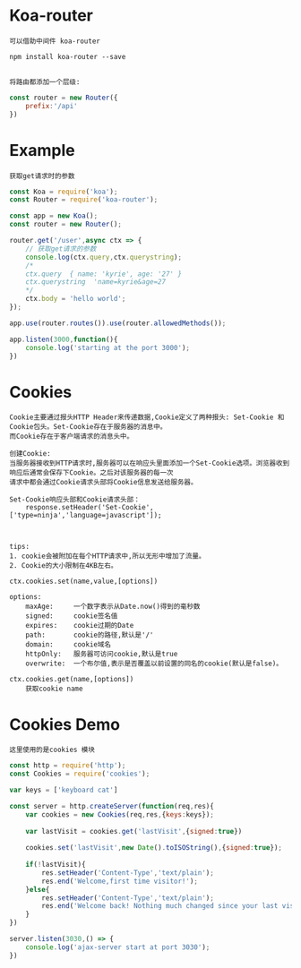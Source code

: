 # Koa-router
	
	可以借助中间件 koa-router
	
	npm install koa-router --save
	
	
	将路由都添加一个层级:
```js	
const router = new Router({
	prefix:'/api'
})
```
	
# Example

	获取get请求时的参数
```js
const Koa = require('koa');
const Router = require('koa-router');

const app = new Koa();
const router = new Router();

router.get('/user',async ctx => {
	// 获取get请求的参数 
	console.log(ctx.query,ctx.querystring);
	/*
	ctx.query  { name: 'kyrie', age: '27' }
	ctx.querystring  'name=kyrie&age=27
	*/
	ctx.body = 'hello world';
});

app.use(router.routes()).use(router.allowedMethods());

app.listen(3000,function(){
	console.log('starting at the port 3000');
})
```

# Cookies

	Cookie主要通过报头HTTP Header来传递数据,Cookie定义了两种报头: Set-Cookie 和 Cookie包头。Set-Cookie存在于服务器的消息中。
	而Cookie存在于客户端请求的消息头中。

	创建Cookie:
	当服务器接收到HTTP请求时,服务器可以在响应头里面添加一个Set-Cookie选项。浏览器收到响应后通常会保存下Cookie。之后对该服务器的每一次
	请求中都会通过Cookie请求头部将Cookie信息发送给服务器。
	
	Set-Cookie响应头部和Cookie请求头部：
		response.setHeader('Set-Cookie',['type=ninja','language=javascript']);
		
		
	
	tips:
	1. cookie会被附加在每个HTTP请求中,所以无形中增加了流量。
	2. Cookie的大小限制在4KB左右。

	ctx.cookies.set(name,value,[options])
		
	options:
		maxAge: 	一个数字表示从Date.now()得到的毫秒数
		signed: 	cookie签名值
		expires: 	cookie过期的Date
		path:		cookie的路径,默认是'/'
		domain:		cookie域名
		httpOnly:	服务器可访问cookie,默认是true
		overwrite:	一个布尔值,表示是否覆盖以前设置的同名的cookie(默认是false)。
		
	ctx.cookies.get(name,[options])
		获取cookie name
		
# Cookies Demo


	这里使用的是cookies 模块
```js
const http = require('http');
const Cookies = require('cookies');

var keys = ['keyboard cat']

const server = http.createServer(function(req,res){
	var cookies = new Cookies(req,res,{keys:keys});
	
	var lastVisit = cookies.get('lastVisit',{signed:true})
	
	cookies.set('lastVisit',new Date().toISOString(),{signed:true});
	
	if(!lastVisit){
		res.setHeader('Content-Type','text/plain');
		res.end('Welcome,first time visitor!');
	}else{
		res.setHeader('Content-Type','text/plain');
		res.end('Welcome back! Nothing much changed since your last visit at ' + lastVisit + '.');
	}
})

server.listen(3030,() => {
	console.log('ajax-server start at port 3030');
})
```